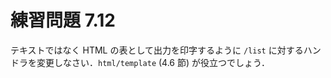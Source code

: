 # 練習問題 7.12

テキストではなく HTML の表として出力を印字するように
`/list` に対するハンドラを変更しなさい．`html/template` (4.6 節) が役立つでしょう．
